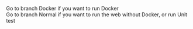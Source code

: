 Go to branch Docker if you want to run Docker  
Go to branch Normal if you want to run the web without Docker, or run Unit test
